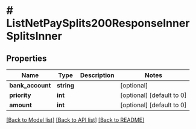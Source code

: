 # # ListNetPaySplits200ResponseInnerSplitsInner

## Properties

Name | Type | Description | Notes
------------ | ------------- | ------------- | -------------
**bank_account** | **string** |  | [optional]
**priority** | **int** |  | [optional] [default to 0]
**amount** | **int** |  | [optional] [default to 0]

[[Back to Model list]](../../README.md#models) [[Back to API list]](../../README.md#endpoints) [[Back to README]](../../README.md)
